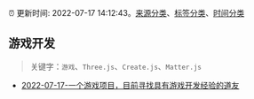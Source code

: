 :alarm_clock: 更新时间: 2022-07-17 14:12:43。[来源分类](../README.md)、[标签分类](../TAGS.md)、[时间分类](../TIMELINE.md)

## 游戏开发


> 关键字：`游戏`、`Three.js`、`Create.js`、`Matter.js`



- [2022-07-17-一个游戏项目，目前寻找具有游戏开发经验的道友](https://www.v2ex.com/t/866822) 
